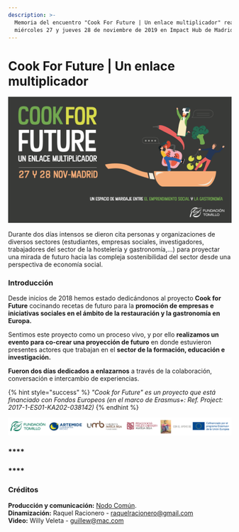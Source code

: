 ```yaml
---
description: >-
  Memoria del encuentro "Cook For Future | Un enlace multiplicador" realizado el
  miércoles 27 y jueves 28 de noviembre de 2019 en Impact Hub de Madrid.
---
```


# Cook For Future \| Un enlace multiplicador

![](.gitbook/assets/header-gitbook-cok4future.png)

Durante dos días intensos se dieron cita personas y organizaciones de diversos sectores \(estudiantes, empresas sociales, investigadores, trabajadores del sector de la hostelería y gastronomía,...\) para proyectar una mirada de futuro hacia las compleja sostenibilidad del sector desde una perspectiva de economía social.

### Introducción

Desde inicios de 2018 hemos estado dedicándonos al proyecto **Cook for Future** cocinando recetas de futuro para la **promoción de empresas e iniciativas sociales en el ámbito de la restauración y la gastronomía en Europa.**  
  
 Sentimos este proyecto como un proceso vivo, y por ello **realizamos un evento para co-crear una proyección de futuro** en donde estuvieron presentes actores que trabajan en el **sector de la formación, educación e investigación.**  
  
 **Fueron dos días dedicados a enlazarnos** a través de la colaboración, conversación e intercambio de experiencias.

{% hint style="success" %}
_"Cook for Future" es un proyecto que está financiado con Fondos Europeos \(en el marco de Erasmus+: Ref. Project: 2017-1-ES01-KA202-038142\)_
{% endhint %}

![](.gitbook/assets/banda-logos-cookforfuture.png)

### \*\*\*\*

### \*\*\*\*

### **Créditos**

**Producción y comunicación:** [Nodo Común](https://www.nodocomun.org).  
**Dinamización:** Raquel Racionero - raquelracionero@gmail.com  
**Video:** Willy Veleta - guillew@mac.com

